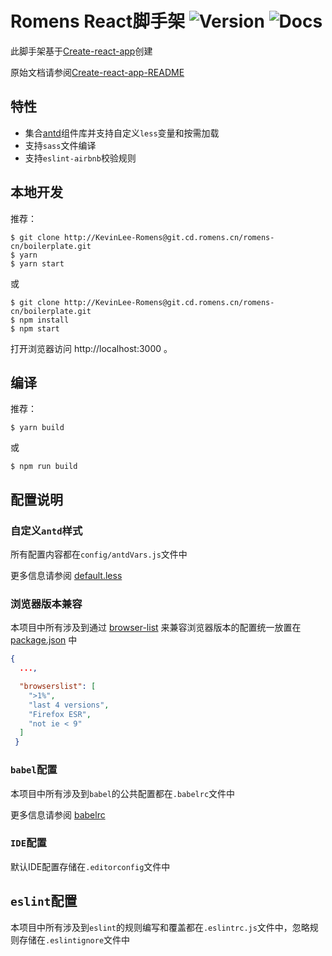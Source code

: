# Romens React脚手架 ![Version](https://img.shields.io/badge/version-1.3.1-orange.svg?style-plastic) ![Docs](https://img.shields.io/badge/docs-95%25-blue.svg?style-plastic)

此脚手架基于[Create-react-app](https://raw.githubusercontent.com/facebookincubator/create-react-app)创建

原始文档请参阅[Create-react-app-README](./README.create-react-app.md)


## 特性

- 集合[antd](https://ant.design/index-cn)组件库并支持自定义`less`变量和按需加载
- 支持`sass`文件编译
- 支持`eslint-airbnb`校验规则


## 本地开发

推荐：

```shell
$ git clone http://KevinLee-Romens@git.cd.romens.cn/romens-cn/boilerplate.git
$ yarn
$ yarn start
```

或

```shell
$ git clone http://KevinLee-Romens@git.cd.romens.cn/romens-cn/boilerplate.git
$ npm install
$ npm start
```

打开浏览器访问 http://localhost:3000 。


## 编译

推荐：

```shell
$ yarn build
```

或

```shell
$ npm run build
```

## 配置说明

### 自定义`antd`样式

所有配置内容都在`config/antdVars.js`文件中

更多信息请参阅 [default.less](https://github.com/ant-design/ant-design/blob/master/components/style/themes/default.less)


### 浏览器版本兼容

本项目中所有涉及到通过 [browser-list](https://github.com/ai/browserslist) 来兼容浏览器版本的配置统一放置在 [package.json](./package.json) 中

```JSON
{
  ...,

  "browserslist": [
    ">1%",
    "last 4 versions",
    "Firefox ESR",
    "not ie < 9"
  ]
 }
```

### `babel`配置

本项目中所有涉及到`babel`的公共配置都在`.babelrc`文件中

更多信息请参阅 [babelrc](https://babeljs.io/docs/usage/babelrc/)

### `IDE`配置

默认IDE配置存储在`.editorconfig`文件中

## `eslint`配置

本项目中所有涉及到`eslint`的规则编写和覆盖都在`.eslintrc.js`文件中，忽略规则存储在`.eslintignore`文件中



